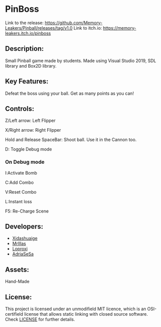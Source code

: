 # PinBoss
 
 Link to the release: https://github.com/Memory-Leakers/Pinball/releases/tag/v1.0
 Link to itch.io: https://memory-leakers.itch.io/pinboss
 
## Description:
Small Pinball game made by students. Made using Visual Studio 2019, SDL library and Box2D library.


## Key Features:
Defeat the boss using your ball. Get as many points as you can!

## Controls:
Z/Left arrow: Left Flipper

X/Right arrow: Right Flipper

Hold and Release SpaceBar: Shoot ball. Use it in the Cannon too.

D: Toggle Debug mode

### On Debug mode
I:Activate Bomb

C:Add Combo

V:Reset Combo

L:Instant loss

F5: Re-Charge Scene

## Developers:
* [Xidashuaige](https://github.com/Xidashuaige) 
* [MrIllas](https://github.com/MrIllas) 
* [Loproxi](https://github.com/Loproxi) 
* [AdriaSeSa](https://github.com/AdriaSeSa) 

## Assets:
Hand-Made

## License:
This project is licensed under an unmodifield MIT licence, which is an OSI-certifield license that allows static linking with closed source software. Check [LICENSE](LICENSE) for further details.

